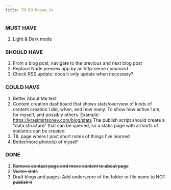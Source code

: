 ```yaml
---
title: TO DO bouwe.io
---
```


### MUST HAVE
1. Light & Dark mode

### SHOULD HAVE
1. From a blog post, navigate to the previous and next blog post
1. Replace Node preview app by an http-serve command
1. Check RSS update: does it only update when necessary?

### COULD HAVE
1. Better About Me text
1. Content creation dashboard that shows stats/overview of kinds of content creation I did, when, and how many. To show how active I am, for myself, and possibly others. Example: https://krasimirtsonev.com/blog/stats
The publish script should create a "data structure" that can be queried, so a static page with all sorts of statistics can be created.
1. TIL page where I post short notes of things I've learned
1. Better/more photo(s) of myself

### DONE
1. ~~Remove contact page and move content to about page~~
1. ~~Visitor stats~~
1. ~~Draft blogs and pages: Add underscore of the folder or file name to NOT publish it~~
